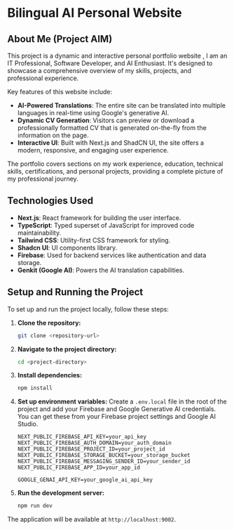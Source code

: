# Bilingual AI Personal Website

## About Me (Project AIM)

This project is a dynamic and interactive personal portfolio website , I am an IT Professional, Software Developer, and AI Enthusiast. It's designed to showcase a comprehensive overview of my skills, projects, and professional experience.

Key features of this website include:
-   **AI-Powered Translations**: The entire site can be translated into multiple languages in real-time using Google's generative AI.
-   **Dynamic CV Generation**: Visitors can preview or download a professionally formatted CV that is generated on-the-fly from the information on the page.
-   **Interactive UI**: Built with Next.js and ShadCN UI, the site offers a modern, responsive, and engaging user experience.

The portfolio covers sections on my work experience, education, technical skills, certifications, and personal projects, providing a complete picture of my professional journey.

## Technologies Used

- **Next.js**: React framework for building the user interface.
- **TypeScript**: Typed superset of JavaScript for improved code maintainability.
- **Tailwind CSS**: Utility-first CSS framework for styling.
- **Shadcn UI**: UI components library.
- **Firebase**: Used for backend services like authentication and data storage.
- **Genkit (Google AI)**: Powers the AI translation capabilities.

## Setup and Running the Project

To set up and run the project locally, follow these steps:
1. **Clone the repository:**
   ```bash
   git clone <repository-url>
   ```
2. **Navigate to the project directory:**
   ```bash
   cd <project-directory>
   ```
3. **Install dependencies:**
   ```bash
   npm install
   ```
4. **Set up environment variables:**
   Create a `.env.local` file in the root of the project and add your Firebase and Google Generative AI credentials. You can get these from your Firebase project settings and Google AI Studio.
   ```
   NEXT_PUBLIC_FIREBASE_API_KEY=your_api_key
   NEXT_PUBLIC_FIREBASE_AUTH_DOMAIN=your_auth_domain
   NEXT_PUBLIC_FIREBASE_PROJECT_ID=your_project_id
   NEXT_PUBLIC_FIREBASE_STORAGE_BUCKET=your_storage_bucket
   NEXT_PUBLIC_FIREBASE_MESSAGING_SENDER_ID=your_sender_id
   NEXT_PUBLIC_FIREBASE_APP_ID=your_app_id
   
   GOOGLE_GENAI_API_KEY=your_google_ai_api_key
   ```
5. **Run the development server:**
   ```bash
   npm run dev
   ```

The application will be available at `http://localhost:9002`.
